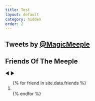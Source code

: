 ```yaml
---
title: Test
layout: default
category: hidden
order: 2
---
```

<div class="subcontainer">
<div class="home-grid">
    <div class="tweet-stream home-grid-col">
        <h2>Tweets by <a href="https://twitter.com/MagicMeeple">@MagicMeeple</a></h2>
        <a class="twitter-timeline" href="https://twitter.com/MagicMeeple?ref_src=twsrc%5Etfw" data-chrome="transparent noheader nofooter" width="100%" data-tweet-limit="3"></a>
        <script async src="https://platform.twitter.com/widgets.js" charset="utf-8"></script>
    </div>
    <div class="friends-of-the-meeple home-grid-col">
        <h2>Friends Of The Meeple</h2>
        <div class="carousel">
          <span class="prev-arrow"> ◀ </span>
          <span class="next-arrow"> ▶ </span>
          <div class="prev-button"></div>
          <div class="next-button"></div>
          <ol>
            {% for friend in site.data.friends %}
            <li style="background-image: url('/assets/images/{{ friend.filename }}')" data-caption="{{ friend.name }}">
              <a href="{{ friend.url }}" target="_blank"></a>
            </li>
            {% endfor %}
          </ol>
        </div>
    </div>
</div>
</div>
<script>
carousel = (function(){
  var container = document.querySelector('.carousel');
  var next = container.querySelector('.next');
  var prev = container.querySelector('.prev');
  var counter = 0;
  var items = container.querySelectorAll('.carousel ol>li');
  var amount = items.length;
  var current = items[0];
  container.classList.add('active');
  function navigate(direction) {
    current.classList.remove('current');
    counter = counter + direction;
    counter = (direction === -1 && counter < 0) ? amount - 1 : counter; 
    counter = (direction === 1 && !items[counter]) ? 0 : counter;
    current = items[counter];
    current.classList.add('current');
  }
  next.addEventListener('click', function(ev) {
    navigate(1);
  });
  prev.addEventListener('click', function(ev) {
    navigate(-1);
  });
  navigate(0);
})();
</script>